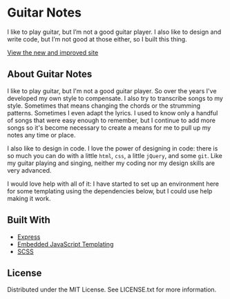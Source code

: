 # Guitar Notes
I like to play guitar, but I’m not a good guitar player. I also like to design and write code, but I’m not good at those either, so I built this thing.

[View the new and improved site](https://cdfournier.github.io/guitar-notes/public/list.html)

## About Guitar Notes
I like to play guitar, but I'm not a good guitar player. So over the years I've developed my own style to compensate. I also try to transcribe songs to my style. Sometimes that means changing the chords or the strumming patterns. Sometimes I even adapt the lyrics. I used to know only a handful of songs that were easy enough to remember, but I continue to add more songs so it's become necessary to create a means for me to pull up my notes any time or place.

I also like to design in code. I love the power of designing in code: there is so much you can do with a little `html`, `css`, a little `jQuery`, and some `git`. Like my guitar playing and singing, neither my coding nor my design skills are very advanced.

I would love help with all of it: I have started to set up an environment here for some templating using the dependencies below, but I could use help making it work.

## Built With
- [Express](https://expressjs.com/)
- [Embedded JavaScript Templating](https://ejs.co/)
- [SCSS](https://sass-lang.com/documentation/syntax)

## License
Distributed under the MIT License. See LICENSE.txt for more information.
